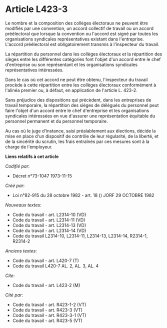 # Article L423-3

Le nombre et la composition des collèges électoraux ne peuvent être modifiés par une convention, un accord collectif de
travail ou un accord préélectoral que lorsque la convention ou l'accord est signé par toutes les organisations syndicales
représentatives existant dans l'entreprise. L'accord préélectoral est obligatoirement transmis à l'inspecteur du travail.

La répartition du personnel dans les collèges électoraux et la répartition des sièges entre les différentes catégories font
l'objet d'un accord entre le chef d'entreprise ou son représentant et les organisations syndicales représentatives
intéressées.

Dans le cas où cet accord ne peut être obtenu, l'inspecteur du travail procède à cette répartition entre les collèges
électoraux conformément à l'alinéa premier ou, à défaut, en application de l'article L. 423-2.

Sans préjudice des dispositions qui précèdent, dans les entreprises de travail temporaire, la répartition des sièges de
délégués du personnel peut faire l'objet d'un accord entre le chef d'entreprise et les organisations syndicales intéressées
en vue d'assurer une représentation équitable du personnel permanent et du personnel temporaire.

Au cas où le juge d'instance, saisi préalablement aux élections, décide la mise en place d'un dispositif de contrôle de leur
régularité, de la liberté, et de la sincérité du scrutin, les frais entraînés par ces mesures sont à la charge de
l'employeur.

**Liens relatifs à cet article**

_Codifié par_:

  - Décret n°73-1047 1973-11-15

_Créé par_:

  - Loi n°82-915 du 28 octobre 1982 - art. 18 () JORF 29 OCTOBRE 1982

_Nouveaux textes_:

  - Code du travail - art. L2314-10 (VD)
  - Code du travail - art. L2314-11 (VD)
  - Code du travail - art. L2314-13 (VD)
  - Code du travail - art. L2314-14 (VD)
  - Code du travail L2314-10, L2314-11, L2314-13, L2314-14, R2314-1, R2314-2

_Anciens textes_:

  - Code du travail - art. L420-7 (T)
  - Code du travail L420-7 AL. 2, AL. 3, AL. 4

_Cite_:

  - Code du travail - art. L423-2 (M)

_Cité par_:

  - Code du travail - art. R423-1-2 (VT)
  - Code du travail - art. R423-3 (VT)
  - Code du travail - art. R423-3-1 (VT)
  - Code du travail - art. R423-5 (VT)
